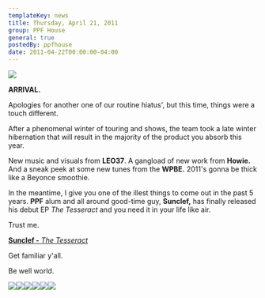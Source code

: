 ```yaml
---
templateKey: news
title: Thursday, April 21, 2011
group: PPF House
general: true
postedBy: ppfhouse
date: 2011-04-22T00:00:00-04:00
---
```

[![](http://bandcamp.com/files/16/92/1692379312-1.jpg)](http://sunclef.bandcamp.com)

**ARRIVAL.**

Apologies for another one of our routine hiatus', but this time, things were a touch different.

After a phenomenal winter of touring and shows, the team took a late winter hibernation that will result in the majority of the product you absorb this year.

New music and visuals from **LEO37**. A gangload of new work from **Howie.** And a sneak peek at some new tunes from the **WPBE.** 2011's gonna be thick like a Beyonce smoothie.

In the meantime, I give you one of the illest things to come out in the past 5 years. **PPF** alum and all around good-time guy, **Sunclef,** has finally released his debut EP *The Tesseract* and you need it in your life like air.

Trust me.

[**Sunclef -** *The Tesseract*](http://sunclef.bandcamp.com)

Get familiar y'all.

Be well world.

[![](http://www.ppfhouse.com/myspaceimages/tw1.jpg)](http://www.twitter.com/ppfhouse)[![](http://www.ppfhouse.com/myspaceimages/fb1.jpg)](http://www.facebook.com/leothreeseven)[![](http://www.ppfhouse.com/myspaceimages/tb1.jpg)](http://leo37.tumblr.com)[![](http://www.ppfhouse.com/myspaceimages/sc1.jpg)](http://www.soundcloud.com/leothreeseven)[![](http://www.ppfhouse.com/myspaceimages/yt1.jpg)](http://www.youtube.com/leothreeseven)[![](http://www.ppfhouse.com/myspaceimages/bc1.jpg)](http://leo37.bandcamp.com)